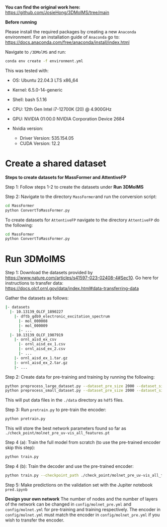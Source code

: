 **You can find the original work here:**
https://github.com/JosieHong/3DMolMS/tree/main


**Before running** 

Please install the required packages by creating a new `Anaconda` environment.
For an installation guide of `Anaconda` go to: https://docs.anaconda.com/free/anaconda/install/index.html

Navigate to `/3DMolMS` and run:
````bash
conda env create -f environment.yml
````
This was tested with:
 - OS: Ubuntu 22.04.3 LTS x86_64
 - Kernel: 6.5.0-14-generic
 - Shell: bash 5.1.16
 - CPU: 12th Gen Intel i7-12700K (20) @ 4.900GHz
 - GPU: NVIDIA 01:00.0 NVIDIA Corporation Device 2684 
  
 - Nvidia version:
   - Driver Version: 535.154.05
   - CUDA Version: 12.2 



# Create a shared dataset
**Steps to create datasets for MassFormer and AttentiveFP**

Step 1: Follow steps 1-2 to create the datasets under **Run 3DMolMS**

Step 2: Navigate to the directory `MassFormer`and run the conversion script:
````bash
cd MassFormer
python ConvertToMassFormer.py
````
To create datasets for `AttentiveFP` navigate to the directory `AttentiveFP` do the following:
````bash
cd MassFormer
python ConvertToMassFormer.py
````

# Run 3DMolMS

Step 1: Download the datasets provided by https://www.nature.com/articles/s41597-023-02408-4#Sec10. Go here for instructions to transfer data: https://docs.olcf.ornl.gov/data/index.html#data-transferring-data 

Gather the datasets as follows:
```bash
|- datasets
  |- 10.13139_OLCF_1890227
    |- dftb_gdb9_electronic_excitation_spectrum
      |- mol_000008
      |- mol_000009
      |- ...
  |- 10.13139_OLCF_1907919
    |- ornl_aisd_ex_csv
      |- ornl_aisd_ex_1.csv
      |- ornl_aisd_ex_2.csv
      |- ...
    |- ornl_aisd_ex_1.tar.gz
    |- ornl_aisd_ex_2.tar.gz
    |- ...

```

Step 2: Create data for pre-training and training by running the following:
```bash
python preprocess_large_dataset.py --dataset_pre_size 2000 --dataset_size 1000 --dataset_val_size 500 --do_parallel
python preprocess_small_dataset.py --dataset_pre_size 2000 --dataset_size 1000 --dataset_val_size 500 --do_parallel
```
This will put data files in the `./data` directory as `hdf5` files.

Step 3: Run `pretrain.py` to pre-train the encoder:
````bash
python pretrain.py

````
This will store the best network parameters found so far as `./check_point/molnet_pre_uv-vis_all_features.pt` 

Step 4 (a): Train the full model from scratch (to use the pre-trained encoder skip this step):
````bash
python train.py
````
Step 4 (b): Train the decoder and use the pre-trained encoder:
````bash
python train.py --checkpoint_path ./check_point/molnet_pre_uv-vis_all_features.pt --transfer
````

Step 5: Make predictions on the validation set with the Jupiter notebook `pred.ipynb`

**Design your own network**
The number of nodes and the number of layers of the network can be changed in `config/molnet_pre.yml` and `config/molnet.yml` for pre-training and training respectively. The encoder in `config/molnet.yml` must match the encoder in `config/molnet_pre.yml` if you wish to transfer the encoder.

